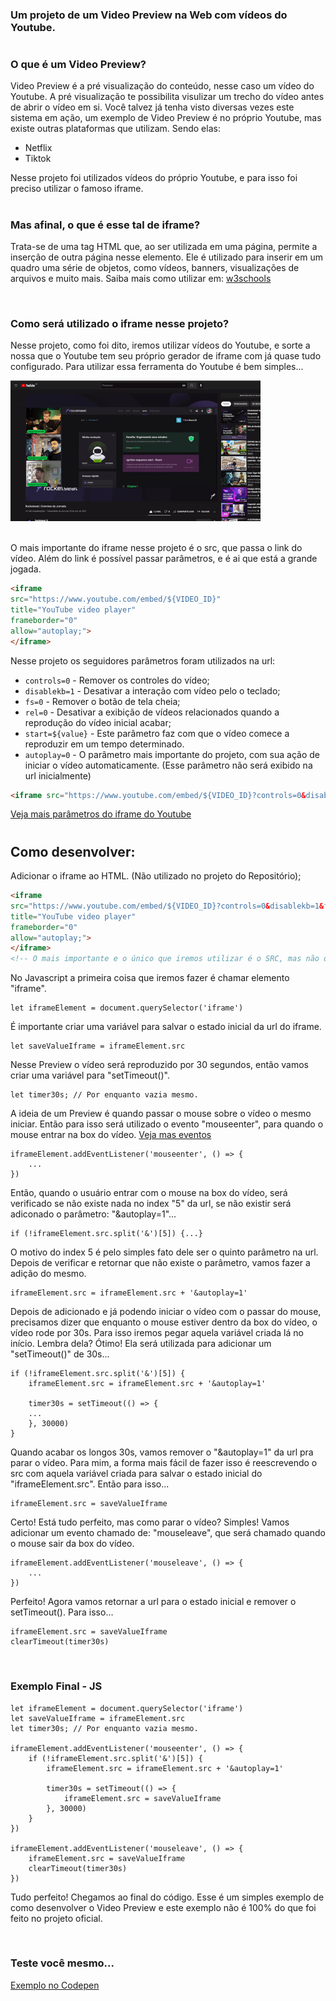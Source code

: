### Um projeto de um Video Preview na Web com vídeos do Youtube.

#

### O que é um Video Preview?
<p>Video Preview é a pré visualização do conteúdo, nesse caso um vídeo do Youtube. A pré visualização te possibilita visulizar um trecho do vídeo antes de abrir o vídeo em si. Você talvez já tenha visto diversas vezes este sistema em ação, um exemplo de Video Preview é no próprio Youtube, mas existe outras plataformas que utilizam. Sendo elas:</p>

<ul>
    <li>Netflix</li>
    <li>Tiktok</li>
</ul>

<p>Nesse projeto foi utilizados vídeos do próprio Youtube, e para isso foi preciso utilizar o famoso iframe.</p>

#

### Mas afinal, o que é esse tal de iframe?
<p>Trata-se de uma tag HTML que, ao ser utilizada em uma página, permite a inserção de outra página nesse elemento. Ele é utilizado para inserir em um quadro uma série de objetos, como vídeos, banners, visualizações de arquivos e muito mais. Saiba mais como utilizar em: <a href="https://www.w3schools.com/html/html_iframe.asp">w3schools</a></p>

<br />

### Como será utilizado o iframe nesse projeto?
<p>Nesse projeto, como foi dito, iremos utilizar vídeos do Youtube, e sorte a nossa que o Youtube tem seu próprio gerador de iframe com já quase tudo configurado. Para utilizar essa ferramenta do Youtube é bem simples... </p>

<img src="gifs/gerando-iframe-youtube.gif" width=400>

<br />
<br />

<p>O mais importante do iframe nesse projeto é o src, que passa o link do vídeo. Além do link é possível passar parâmetros, e é ai que está a grande jogada.</p>

``` HTML
<iframe 
src="https://www.youtube.com/embed/${VIDEO_ID}"
title="YouTube video player" 
frameborder="0"
allow="autoplay;">
</iframe> 
```

<p>Nesse projeto os seguidores parâmetros foram utilizados na url:</p>

- ``controls=0`` - Remover os controles do vídeo;
- ``disablekb=1`` - Desativar a interação com vídeo pelo o teclado;
- ``fs=0`` - Remover o botão de tela cheia;
- ``rel=0`` - Desativar a exibição de vídeos relacionados quando a reprodução do vídeo inicial acabar;
- ``start=${value}`` - Este parâmetro faz com que o vídeo comece a reproduzir em um tempo determinado.
- ``autoplay=0`` - O parâmetro mais importante do projeto, com sua ação de iniciar o vídeo automaticamente. (Esse parâmetro não será exibido na url inicialmente)

``` html
<iframe src="https://www.youtube.com/embed/${VIDEO_ID}?controls=0&disablekb=1&fs=0&rel=0&start=0"></iframe>
```

<a href="https://developers.google.com/youtube/player_parameters?hl=pt-br#disablekb">Veja mais parâmetros do iframe do Youtube</a>

#


## Como desenvolver:

<p>Adicionar o iframe ao HTML. (Não utilizado no projeto do Repositório);</p>

``` HTML
<iframe 
src="https://www.youtube.com/embed/${VIDEO_ID}?controls=0&disablekb=1&fs=0&rel=0&start=0"
title="YouTube video player" 
frameborder="0"
allow="autoplay;">
</iframe> 
<!-- O mais importante e o único que iremos utilizar é o SRC, mas não descarte os outros. -->
```

<p>No Javascript a primeira coisa que iremos fazer é chamar elemento "iframe".</p>

```JS
let iframeElement = document.querySelector('iframe')
```

<p>É importante criar uma variável para salvar o estado inicial da url do iframe.</p>

```JS
let saveValueIframe = iframeElement.src
```

<p>Nesse Preview o vídeo será reproduzido por 30 segundos, então vamos criar uma variável para "setTimeout()".</p>

```JS
let timer30s; // Por enquanto vazia mesmo.
```


<p>A ideia de um Preview é quando passar o mouse sobre o vídeo o mesmo iniciar. Então para isso será utilizado o evento "mouseenter", para quando o mouse entrar na box do vídeo. <a href="https://developer.mozilla.org/pt-BR/docs/Web/Events" target="_blank">Veja mas eventos</a></p> 


```JS
iframeElement.addEventListener('mouseenter', () => {
    ...
})
```

<p>Então, quando o usuário entrar com o mouse na box do vídeo, será verificado se não existe nada no index "5" da url, se não existir será adiconado o parâmetro: "&autoplay=1"...</p>

```JS
if (!iframeElement.src.split('&')[5]) {...}
```
<p>O motivo do index 5 é pelo simples fato dele ser o quinto parâmetro na url. 
Depois de verificar e retornar que não existe o parâmetro, vamos fazer a adição do mesmo.</p>

```JS
iframeElement.src = iframeElement.src + '&autoplay=1'
```
<p>Depois de adicionado e já podendo iniciar o vídeo com o passar do mouse, precisamos dizer que enquanto o mouse estiver dentro da box do vídeo, o vídeo rode por 30s. Para isso iremos pegar aquela variável criada lá no início. Lembra dela? Ótimo! Ela será utilizada para adicionar um "setTimeout()" de 30s... </p>

```JS
if (!iframeElement.src.split('&')[5]) {
    iframeElement.src = iframeElement.src + '&autoplay=1'

    timer30s = setTimeout(() => {
    ...
    }, 30000)
}   
```

<p>Quando acabar os longos 30s, vamos remover o "&autoplay=1" da url pra parar o vídeo. Para mim, a forma mais fácil de fazer isso é reescrevendo o src com aquela variável criada para salvar o estado inicial do "iframeElement.src". Então para isso...</p>

```JS
iframeElement.src = saveValueIframe
```

<p>Certo! Está tudo perfeito, mas como parar o vídeo? Simples! Vamos adicionar um evento chamado de: "mouseleave", que será chamado quando o mouse sair da box do vídeo.</p>

```JS
iframeElement.addEventListener('mouseleave', () => {
    ...
})
```

<p>Perfeito! Agora vamos retornar a url para o estado inicial e remover o setTimeout(). Para isso...</p>

```JS
iframeElement.src = saveValueIframe
clearTimeout(timer30s)
```

<br />

### Exemplo Final - JS
```JS
let iframeElement = document.querySelector('iframe')
let saveValueIframe = iframeElement.src
let timer30s; // Por enquanto vazia mesmo.

iframeElement.addEventListener('mouseenter', () => {
    if (!iframeElement.src.split('&')[5]) {
        iframeElement.src = iframeElement.src + '&autoplay=1'

        timer30s = setTimeout(() => {
            iframeElement.src = saveValueIframe
        }, 30000)
    }   
})

iframeElement.addEventListener('mouseleave', () => {
    iframeElement.src = saveValueIframe
    clearTimeout(timer30s)
})

```

<p>Tudo perfeito! Chegamos ao final do código. Esse é um simples exemplo de como desenvolver o Video Preview e este exemplo não é 100% do que foi feito no projeto oficial.</p>

<br />

### Teste você mesmo...
<a href="https://codepen.io/ucarlos1001/pen/vYJpmRL" target="_blank">Exemplo no Codepen</a>